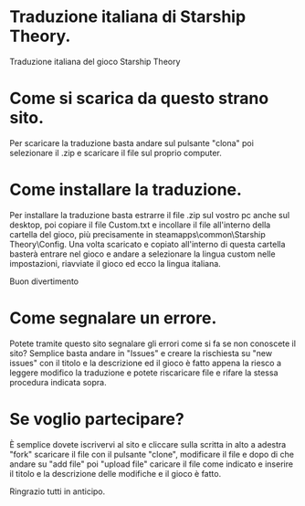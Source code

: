 # Traduzione italiana di Starship Theory.
Traduzione italiana del gioco Starship Theory

# Come si scarica da questo strano sito.
Per scaricare la traduzione basta andare sul pulsante "clona" poi selezionare il .zip e scaricare il file sul proprio computer.

# Come installare la traduzione.
Per installare la traduzione basta estrarre il file .zip sul vostro pc anche sul desktop, poi copiare il file Custom.txt e incollare il file all'interno della cartella del gioco,
più precisamente in steamapps\common\Starship Theory\Config.
Una volta scaricato e copiato all'interno di questa cartella basterà entrare nel gioco e andare a selezionare la lingua custom nelle impostazioni, riavviate il gioco ed ecco
la lingua italiana.

Buon divertimento

# Come segnalare un errore.
Potete tramite questo sito segnalare gli errori come si fa se non conoscete il sito?
Semplice basta andare in "Issues" e creare la rischiesta su "new issues" con il titolo e la descrizione ed il gioco è fatto appena la riesco a leggere modifico la traduzione e potete riscaricare
file e rifare la stessa procedura indicata sopra.

# Se voglio partecipare?
È semplice dovete iscrivervi al sito e cliccare sulla scritta in alto a adestra "fork" scaricare il file con il pulsante "clone", modificare il file e dopo di che andare su
"add file" poi "upload file" caricare il file come indicato e inserire il titolo e la descrizione delle modifiche e il gioco è fatto.

Ringrazio tutti in anticipo.

